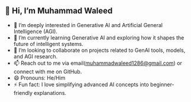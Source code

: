## 👋 Hi, I’m Muhammad Waleed

- 👀 I’m deeply interested in Generative AI and Artificial General Intelligence (AGI).
- 🌱 I’m currently learning Generative AI and exploring how it shapes the future of intelligent systems.
- 💞️ I’m looking to collaborate on projects related to GenAI tools, models, and AGI research.
- 📫 Reach out to me via email(muhammadwaleed1286@gmail.com) or connect with me on GitHub.
- 😄 Pronouns: He/Him
- ⚡ Fun fact: I love simplifying advanced AI concepts into beginner-friendly explanations.


